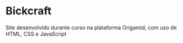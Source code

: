 # Bickcraft
Site desenvolvido durante curso na plataforma Origamid, com uso de HTML, CSS e JavaScript
